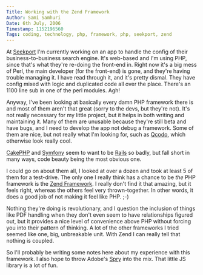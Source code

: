 ```yaml
---
Title: Working with the Zend Framework
Author: Sami Samhuri
Date: 6th July, 2006
Timestamp: 1152196560
Tags: coding, technology, php, framework, php, seekport, zend
---
```


At [Seekport](http://translate.google.ca/translate?hl=en&sl=de&u=http://de.wikipedia.org/wiki/Seekport&prev=/search%3Fq%3Dseekport%26client%3Dsafari%26rls%3Den) I'm currently working on an app to handle
the config of their business-to-business search engine. It's web-based and I'm using PHP, since
that's what they're re-doing the front-end in. Right now it's a big mess of Perl, the main
developer (for the front-end) is gone, and they're having trouble managing it. I have read
through it, and it's pretty dismal. They have config mixed with logic and duplicated code all
over the place. There's an 1100 line sub in one of the perl modules. Agh!

Anyway, I've been looking at basically every damn PHP framework there is and most of them
aren't that great (sorry to the devs, but they're not). It's not really necessary for my little
project, but it helps in both writing and maintaining it. Many of them are unusable because
they're still beta and have bugs, and I need to develop the app not debug a framework. Some of
them are nice, but not really what I'm looking for, such as [Qcodo](http://www.qcodo.com/), which otherwise look really cool.

[CakePHP](http://cakephp.org/) and [Symfony](http://www.symfony-project.com/) seem to want to be
[Rails](http://www.rubyonrails.org/) so badly, but fall short in many ways, code beauty
being the most obvious one.

I could go on about them all, I looked at over a dozen and took at least 5 of them for a
test-drive. The only one I really think has a chance to be *the* PHP framework is the
[Zend Framework](http://framework.zend.com/). I really don't find it that amazing, but
it feels right, whereas the others feel very thrown-together. In other words, it does a good
job of not making it feel like PHP. ;-)

Nothing they're doing is revolutionary, and I question the inclusion of things like PDF
handling when they don't even seem to have relationships figured out, but it provides a nice
level of convenience above PHP without forcing you into their pattern of thinking. A lot of the
other frameworks I tried seemed like one, big, unbreakable unit. With Zend I can really tell
that nothing is coupled.

So I'll probably be writing some notes here about my experience with this framework. I also
hope to throw Adobe's [Spry](http://labs.adobe.com/technologies/spry/) into the mix.
That little JS library is a lot of fun.

